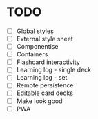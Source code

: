 # TODO
- [ ] Global styles
- [ ] External style sheet
- [ ] Componentise
- [ ] Containers
- [ ] Flashcard interactivity
- [ ] Learning log - single deck
- [ ] Learning log - set
- [ ] Remote persistence
- [ ] Editable card decks
- [ ] Make look good
- [ ] PWA